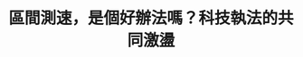 ---
layout: post
title: "區間測速，是個好辦法嗎？科技執法的共同激盪"
tags:
  - "交通"
  - "法規"
  - "科技"
id: 65
thumbnail: "/images/post/65/1KkTecro27zsaJUEncYIheSozd_UBgfJ9.jpg"
description: "開放政府第65次協作會議「廢除區間測速」"
color: "red"
publish: "false"
departments:
  - "交通部"
  - "內政部"
cover:
  link: ""
introduction:
  content: "網友說要「廢除區間測速」，因為這讓車速變慢，行車駕駛變得很不順暢。但是，國外研究指出，行車速度的增加，對於事故發生率與嚴重性具有正相關。區間測速跟交通安全、行車流暢度之間的關係為何？如何精進執法？又或者有沒有其他更好的方案呢？我們和交通部、警政署在會議前盤點事實資訊，邀請各方意見的網友，一起就這項新興的「科技執法」進行交流。"
  image: "/images/post/65/1COEOs-vVP-tMgKjnoIlywUTPwIIv3ioX.jpg"
join:
  type: "提"
  image: "/images/post/65/1_19QK4KU3LDGPYUtp4r1UO74nXPsg3PZ.jpg"
embed:
  - type: "agenda_book"
    links:
      - "https://issuu.com/pdis.tw/docs/_______________________65_______"
  - type: "mind_map"
    links:
      - "https://miro.com/app/live-embed/o9J_kuQ_LLc=/?moveToViewport=-4538,-1896,5357,2435&amp;embedAutoplay=true"
  - type: "ministry_slide"
    links:
      - "https://issuu.com/pdis.tw/docs/1090417_____.pptx"
      - "https://issuu.com/pdis.tw/docs/___________.pptx_a29476a3a236e6"
  - type: "host_slide"
    links:
      - "https://issuu.com/pdis.tw/docs/_63-_________________final_"
  - type: "transcript"
    links:
      - "https://sayit.pdis.nat.gov.tw/2020-04-17-%E9%96%8B%E6%94%BE%E6%94%BF%E5%BA%9C%E7%AC%AC65%E6%AC%A1%E5%8D%94%E4%BD%9C%E6%9C%83%E8%AD%B0"
pictures:
---